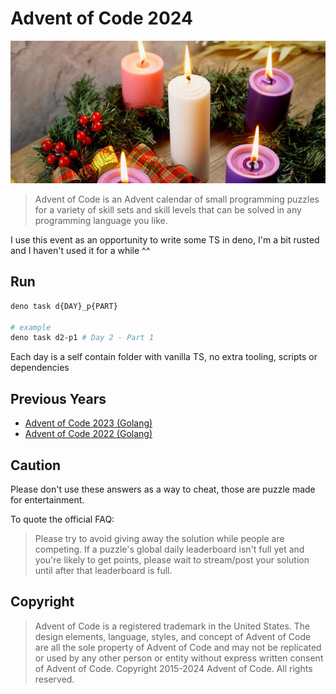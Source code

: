 # Advent of Code 2024

![](./advent-logo.jpg)

> Advent of Code is an Advent calendar of small programming puzzles for a variety of skill sets and skill levels that can be solved in any
> programming language you like.

I use this event as an opportunity to write some TS in deno, I'm a bit rusted and I haven't used it for a while ^^

## Run

```sh
deno task d{DAY}_p{PART}

# example
deno task d2-p1 # Day 2 - Part 1
```

Each day is a self contain folder with vanilla TS, no extra tooling, scripts or dependencies

## Previous Years

- [Advent of Code 2023 (Golang)](https://github.com/kefniark/advent-of-code-2023)
- [Advent of Code 2022 (Golang)](https://github.com/kefniark/advent-of-code-2022)

## Caution

Please don't use these answers as a way to cheat, those are puzzle made for entertainment.

To quote the official FAQ:

> Please try to avoid giving away the solution while people are competing. If a puzzle's global daily leaderboard isn't full yet and you're
> likely to get points, please wait to stream/post your solution until after that leaderboard is full.

## Copyright

> Advent of Code is a registered trademark in the United States. The design elements, language, styles, and concept of Advent of Code are
> all the sole property of Advent of Code and may not be replicated or used by any other person or entity without express written consent of
> Advent of Code. Copyright 2015-2024 Advent of Code. All rights reserved.
